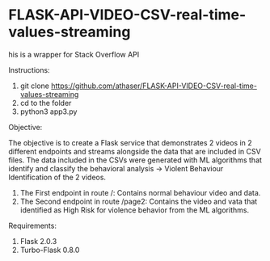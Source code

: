 # FLASK-API-VIDEO-CSV-real-time-values-streaming


his is a wrapper for Stack Overflow API

Instructions:

1. git clone https://github.com/athaser/FLASK-API-VIDEO-CSV-real-time-values-streaming
2. cd to the folder
3. python3 app3.py

Objective:

The objective is to create a Flask service that demonstrates 2 videos in 2 different endpoints and streams alongside the data that are included in CSV files.
The data included in the CSVs were generated with ML algorithms that identify and classify the behavioral analysis -> Violent Behaviour Identification of the 2 videos.

1. The First endpoint in route /: Contains normal behaviour video and data.
2. The Second endpoint in route /page2: Contains the video and vata that identified as High Risk for violence behavior from the ML algorithms.

Requirements:

1. Flask                         2.0.3
2. Turbo-Flask                   0.8.0
